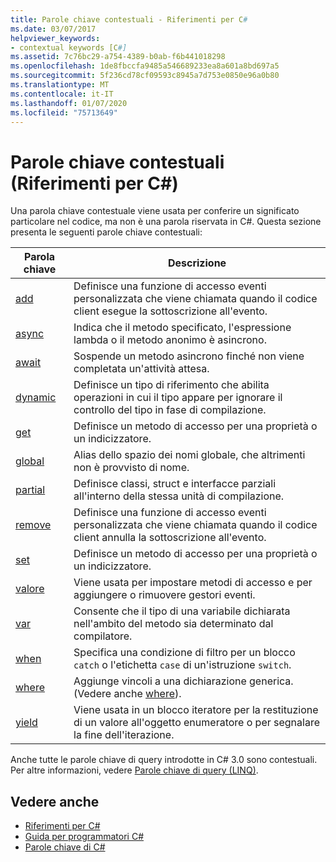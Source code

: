 ```yaml
---
title: Parole chiave contestuali - Riferimenti per C#
ms.date: 03/07/2017
helpviewer_keywords:
- contextual keywords [C#]
ms.assetid: 7c76bc29-a754-4389-b0ab-f6b441018298
ms.openlocfilehash: 1de8fbccfa9485a546689233ea8a601a8bd697a5
ms.sourcegitcommit: 5f236cd78cf09593c8945a7d753e0850e96a0b80
ms.translationtype: MT
ms.contentlocale: it-IT
ms.lasthandoff: 01/07/2020
ms.locfileid: "75713649"
---
```

# <a name="contextual-keywords-c-reference"></a>Parole chiave contestuali (Riferimenti per C#)

Una parola chiave contestuale viene usata per conferire un significato particolare nel codice, ma non è una parola riservata in C#. Questa sezione presenta le seguenti parole chiave contestuali:  
  
|Parola chiave|Descrizione|  
|-------------|-----------------|  
|[add](./add.md)|Definisce una funzione di accesso eventi personalizzata che viene chiamata quando il codice client esegue la sottoscrizione all'evento.|  
|[async](./async.md)|Indica che il metodo specificato, l'espressione lambda o il metodo anonimo è asincrono.|  
|[await](../operators/await.md)|Sospende un metodo asincrono finché non viene completata un'attività attesa.|  
|[dynamic](../builtin-types/reference-types.md)|Definisce un tipo di riferimento che abilita operazioni in cui il tipo appare per ignorare il controllo del tipo in fase di compilazione.|  
|[get](./get.md)|Definisce un metodo di accesso per una proprietà o un indicizzatore.|  
|[global](../operators/namespace-alias-qualifier.md)|Alias dello spazio dei nomi globale, che altrimenti non è provvisto di nome.|  
|[partial](./partial-type.md)|Definisce classi, struct e interfacce parziali all'interno della stessa unità di compilazione.|  
|[remove](./remove.md)|Definisce una funzione di accesso eventi personalizzata che viene chiamata quando il codice client annulla la sottoscrizione all'evento.|  
|[set](./set.md)|Definisce un metodo di accesso per una proprietà o un indicizzatore.|  
|[valore](./value.md)|Viene usata per impostare metodi di accesso e per aggiungere o rimuovere gestori eventi.|  
|[var](./var.md)|Consente che il tipo di una variabile dichiarata nell'ambito del metodo sia determinato dal compilatore.|  
|[when](when.md)|Specifica una condizione di filtro per un blocco `catch` o l'etichetta `case` di un'istruzione `switch`.|
|[where](./where-generic-type-constraint.md)|Aggiunge vincoli a una dichiarazione generica. (Vedere anche [where](./where-clause.md)).|  
|[yield](./yield.md)|Viene usata in un blocco iteratore per la restituzione di un valore all'oggetto enumeratore o per segnalare la fine dell'iterazione.|  
  
 Anche tutte le parole chiave di query introdotte in C# 3.0 sono contestuali. Per altre informazioni, vedere [Parole chiave di query (LINQ)](./query-keywords.md).  
  
## <a name="see-also"></a>Vedere anche

- [Riferimenti per C#](../index.md)
- [Guida per programmatori C#](../../programming-guide/index.md)
- [Parole chiave di C#](./index.md)
